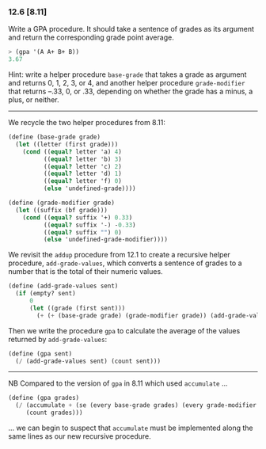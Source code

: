 ### 12.6 [8.11]

Write a GPA procedure. It should take a sentence of grades as its argument and return the corresponding grade point average.

~~~ scheme
> (gpa '(A A+ B+ B))
3.67
~~~

Hint: write a helper procedure `base-grade` that takes a grade as argument and returns 0, 1, 2, 3, or 4, and another helper procedure `grade-modifier` that returns –.33, 0, or .33, depending on whether the grade has a minus, a plus, or neither.

***

We recycle the two helper procedures from 8.11:

~~~ scheme
(define (base-grade grade)
  (let ((letter (first grade)))
    (cond ((equal? letter 'a) 4)
          ((equal? letter 'b) 3)
          ((equal? letter 'c) 2)
          ((equal? letter 'd) 1)
          ((equal? letter 'f) 0)
          (else 'undefined-grade))))

(define (grade-modifier grade)
  (let ((suffix (bf grade)))
    (cond ((equal? suffix '+) 0.33)
          ((equal? suffix '-) -0.33)
          ((equal? suffix "") 0)
          (else 'undefined-grade-modifier))))  
~~~

We revisit the `addup` procedure from 12.1 to create a recursive helper procedure, `add-grade-values`, which converts a sentence of grades to a number that is the total of their numeric values.

~~~ scheme
(define (add-grade-values sent)
  (if (empty? sent)
      0
      (let ((grade (first sent)))
        (+ (+ (base-grade grade) (grade-modifier grade)) (add-grade-values (bf sent))))))
~~~

Then we write the procedure `gpa` to calculate the average of the values returned by `add-grade-values`:

~~~ scheme
(define (gpa sent)
  (/ (add-grade-values sent) (count sent)))
~~~

***

NB Compared to the version of `gpa` in 8.11 which used `accumulate` …

~~~ scheme
(define (gpa grades)
  (/ (accumulate + (se (every base-grade grades) (every grade-modifier grades))) 
     (count grades)))
~~~

… we can begin to suspect that `accumulate` must be implemented along the same lines as our new recursive procedure.